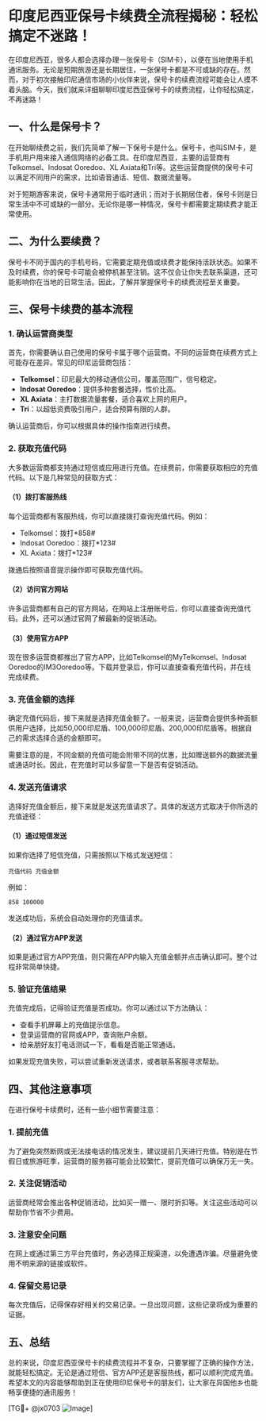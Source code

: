# 印度尼西亚保号卡续费全流程揭秘：轻松搞定不迷路！

在印度尼西亚，很多人都会选择办理一张保号卡（SIM卡），以便在当地使用手机通讯服务。无论是短期旅游还是长期居住，一张保号卡都是不可或缺的存在。然而，对于初次接触印尼通信市场的小伙伴来说，保号卡的续费流程可能会让人摸不着头脑。今天，我们就来详细聊聊印度尼西亚保号卡的续费流程，让你轻松搞定，不再迷路！

## 一、什么是保号卡？

在开始聊续费之前，我们先简单了解一下保号卡是什么。保号卡，也叫SIM卡，是手机用户用来接入通信网络的必备工具。在印度尼西亚，主要的运营商有Telkomsel、Indosat Ooredoo、XL Axiata和Tri等。这些运营商提供的保号卡可以满足不同用户的需求，比如语音通话、短信、数据流量等。

对于短期游客来说，保号卡通常用于临时通讯；而对于长期居住者，保号卡则是日常生活中不可或缺的一部分。无论你是哪一种情况，保号卡都需要定期续费才能正常使用。

## 二、为什么要续费？

保号卡不同于国内的手机号码，它需要定期充值或续费才能保持活跃状态。如果不及时续费，你的保号卡可能会被停机甚至注销。这不仅会让你失去联系渠道，还可能影响你在当地的日常生活。因此，了解并掌握保号卡的续费流程至关重要。

## 三、保号卡续费的基本流程

### 1. 确认运营商类型

首先，你需要确认自己使用的保号卡属于哪个运营商。不同的运营商在续费方式上可能存在差异。常见的印尼运营商包括：

- **Telkomsel**：印尼最大的移动通信公司，覆盖范围广，信号稳定。
- **Indosat Ooredoo**：提供多种套餐选择，性价比高。
- **XL Axiata**：主打数据流量套餐，适合喜欢上网的用户。
- **Tri**：以超低资费吸引用户，适合预算有限的人群。

确认运营商后，你可以根据具体的操作指南进行续费。

### 2. 获取充值代码

大多数运营商都支持通过短信或应用进行充值。在续费前，你需要获取相应的充值代码。以下是几种常见的获取方式：

#### （1）拨打客服热线
每个运营商都有客服热线，你可以直接拨打查询充值代码。例如：
- Telkomsel：拨打*858#
- Indosat Ooredoo：拨打*123#
- XL Axiata：拨打*123#

拨通后按照语音提示操作即可获取充值代码。

#### （2）访问官方网站
许多运营商都有自己的官方网站，在网站上注册账号后，你可以直接查询充值代码。此外，还可以通过官网了解最新的促销活动。

#### （3）使用官方APP
现在很多运营商都推出了官方APP，比如Telkomsel的MyTelkomsel、Indosat Ooredoo的IM3Ooredoo等。下载并登录后，你可以直接查看充值代码，并在线完成续费。

### 3. 充值金额的选择

确定充值代码后，接下来就是选择充值金额了。一般来说，运营商会提供多种面额供用户选择，比如50,000印尼盾、100,000印尼盾、200,000印尼盾等。根据自己的需求选择合适的金额即可。

需要注意的是，不同金额的充值可能会附带不同的优惠，比如赠送额外的数据流量或通话时长。因此，在充值时可以多留意一下是否有促销活动。

### 4. 发送充值请求

选择好充值金额后，接下来就是发送充值请求了。具体的发送方式取决于你所选的充值途径：

#### （1）通过短信发送
如果你选择了短信充值，只需按照以下格式发送短信：
```
充值代码 充值金额
```
例如：
```
858 100000
```
发送成功后，系统会自动处理你的充值请求。

#### （2）通过官方APP发送
如果是通过官方APP充值，则只需在APP内输入充值金额并点击确认即可。整个过程非常简单快捷。

### 5. 验证充值结果

充值完成后，记得验证充值是否成功。你可以通过以下方法确认：

- 查看手机屏幕上的充值提示信息。
- 登录运营商的官网或APP，查询账户余额。
- 给亲朋好友打电话测试一下，看看是否能正常通话。

如果发现充值失败，可以尝试重新发送请求，或者联系客服寻求帮助。

## 四、其他注意事项

在进行保号卡续费时，还有一些小细节需要注意：

### 1. 提前充值
为了避免突然断网或无法接电话的情况发生，建议提前几天进行充值。特别是在节假日或旅游旺季，运营商的服务器可能会比较繁忙，提前充值可以确保万无一失。

### 2. 关注促销活动
运营商经常会推出各种促销活动，比如买一赠一、限时折扣等。关注这些活动可以帮助你节省不少费用。

### 3. 注意安全问题
在网上或通过第三方平台充值时，务必选择正规渠道，以免遭遇诈骗。尽量避免使用不明来源的链接或软件。

### 4. 保留交易记录
每次充值后，记得保存好相关的交易记录。一旦出现问题，这些记录将成为重要的证据。

## 五、总结

总的来说，印度尼西亚保号卡的续费流程并不复杂，只要掌握了正确的操作方法，就能轻松搞定。无论是通过短信、官方APP还是客服热线，都可以顺利完成充值。希望本文的内容能够帮助到正在使用印尼保号卡的朋友们，让大家在异国他乡也能畅享便捷的通讯服务！

[TG💪+ @jx0703 ![Image](https://github.com/user-attachments/assets/dbca1d08-cadb-493c-b0ec-ad6f7a83f270)]